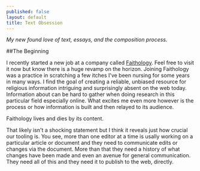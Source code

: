 ```yaml
---
published: false
layout: default
title: Text Obsession
---
```


*My new found love of text, essays, and the composition process.*

##The Beginning

I recently started a new job at a company called [Faithology](http://faithology.com). Feel free to visit it now but know there is a huge revamp on the horizon. Joining Faithology was a practice in scratching a few itches I've been nursing for some years in many ways. I find the goal of creating a reliable, unbiased resource for religious information intriguing and surprisingly absent on the web today. Information about can be hard to gather when doing research in this particular field especially online. What excites me even more however is the process or how information is built and then relayed to its audience.

Faithology lives and dies by its content.

That likely isn't a shocking statement but I think it reveals just how crucial our tooling is. You see, more than one editor at a time is usally working on a particular article or document and they need to communicate edits or changes via the document. More than that they need a history of what changes have been made and even an avenue for general communication. They need all of this and they need it to publish to the web, directly. 